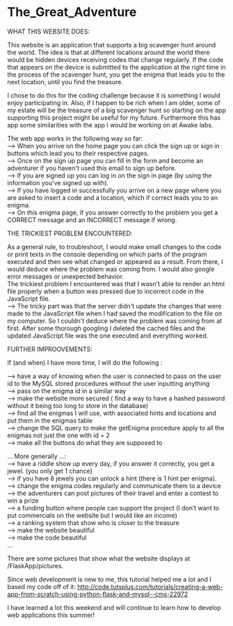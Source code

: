 # The_Great_Adventure

WHAT THIS WEBSITE DOES:

This website is an application that supports a big scavenger hunt around the world. The idea is that at different locations around the world there would be hidden devices receiving codes that change regularly. If the code that appears on the device is submitted to the application at the right time in the process of the scavenger hunt, you get the enigma that leads you to the next location, until you find the treasure.

I chose to do this for the coding challenge because it is something I would enjoy participating in. Also, if I happen to be rich when I am older, some of my estate will be the treasure of a big scavenger hunt so starting on the app supporting this project might be useful for my future. Furthermore this has app some similarities with the app I would be working on at Awake labs.

The web app works in the following way so far:<br/>
  --> When you arrive on the home page you can click the sign up or sign in buttons which lead you to their respective pages. <br/>
  --> Once on the sign up page you can fill in the form and become an adventurer if you haven't used this email to sign up before.<br/>
  --> If you are signed up you can log in on the sign in page (by using the information you've signed up with).<br/>
  --> If you have logged in successfully you arrive on a new page where you are asked to insert a code and a location, which if correct leads you to an enigma.<br/>
  --> On this enigma page, if you answer correctly to the problem you get a CORRECT message and an INCORRECT message if wrong.<br/>

THE TRICKIEST PROBLEM ENCOUNTERED:

As a general rule, to troubleshoot, I would make small changes to the code or print texts in the console depending on which parts of the program executed and then see what changed or appeared as a result. From there, I would deduce where the problem was coming from. I would also google error messages or unexpected behavior.<br/>
The trickiest problem I encountered was that I wasn't able to render an html file properly when a button was pressed due to incorrect code in the JavaScript file. <br/>
--> The tricky part was that the server didn't update the changes that were made to the JavaScript file when I had saved the modification to the file on my computer. So I couldn't deduce where the problem was coming from at first. After some thorough googling I deleted the cached files and the updated JavaScript file was the one executed and everything worked.

FURTHER IMPROOVEMENTS:

If (and when) I have more time, I will do the following :<br/>

--> have a way of knowing when the user is connected to pass on the user id to the MySQL stored procedures without the user inputting anything <br/>
--> pass on the enigma id in a similar way <br/>
--> make the website more secured ( find a way to have a hashed password without it being too long to store in the database) <br/>
--> find all the enigmas I will use, with associated hints and locations and put them in the enigmas table <br/>
--> change the SQL query to make the getEnigma procedure apply to all the enigmas not just the one with id = 2 <br/>
--> make all the buttons do what they are supposed to

... More generally ...: <br/>
--> have a riddle show up every day, if you answer it correctly, you get a jewel. (you only get 1 chance) <br/>
--> if you have 8 jewels you can unlock a hint (there is 1 hint per enigma). <br/>
--> change the enigma codes regularly and communicate them to a device <br/>
--> the adventurers can post pictures of their travel and enter a contest to win a prize <br/>
--> a funding button where people can support the project (I don’t want to put commercials on the website but I would like an income) <br/>
--> a ranking system that show who is closer to the treasure <br/>
--> make the website beautiful <br/>
--> make the code beautiful <br/>...


There are some pictures that show what the website displays at /FlaskApp/pictures.


Since web development is new to me, this tutorial helped me a lot and I based my code off of it:
http://code.tutsplus.com/tutorials/creating-a-web-app-from-scratch-using-python-flask-and-mysql--cms-22972

I have learned a lot this weekend and will continue to learn how to develop web applications this summer! 

